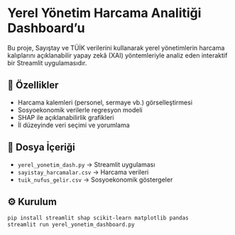 # Yerel Yönetim Harcama Analitiği Dashboard’u

Bu proje, Sayıştay ve TÜİK verilerini kullanarak yerel yönetimlerin harcama kalıplarını açıklanabilir yapay zekâ (XAI) yöntemleriyle analiz eden interaktif bir Streamlit uygulamasıdır.

## 🚀 Özellikler

- Harcama kalemleri (personel, sermaye vb.) görselleştirmesi
- Sosyoekonomik verilerle regresyon modeli
- SHAP ile açıklanabilirlik grafikleri
- İl düzeyinde veri seçimi ve yorumlama

## 📁 Dosya İçeriği

- `yerel_yonetim_dash.py` → Streamlit uygulaması
- `sayistay_harcamalar.csv` → Harcama verileri
- `tuik_nufus_gelir.csv` → Sosyoekonomik göstergeler

## ⚙️ Kurulum

```bash
pip install streamlit shap scikit-learn matplotlib pandas
streamlit run yerel_yonetim_dashboard.py
